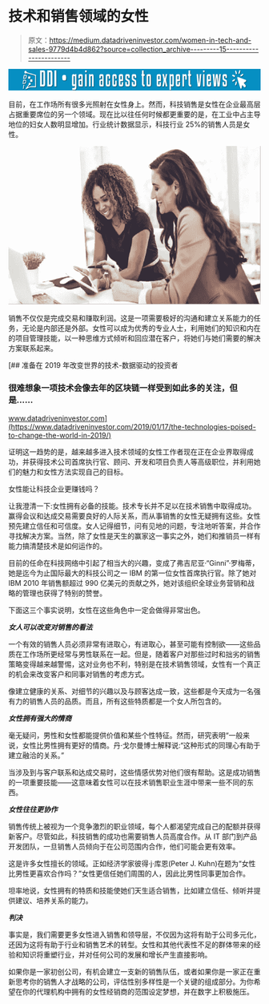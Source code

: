 # 技术和销售领域的女性

> 原文：<https://medium.datadriveninvestor.com/women-in-tech-and-sales-9779d4b4d862?source=collection_archive---------15----------------------->

[![](img/d6538a984b44a7e9be6260482f2dc655.png)](http://www.track.datadriveninvestor.com/1B9E)

目前，在工作场所有很多光照射在女性身上。然而，科技销售是女性在企业最高层占据重要席位的另一个领域。现在比以往任何时候都更重要的是，在工业中占主导地位的妇女人数明显增加。行业统计数据显示，科技行业 25%的销售人员是女性。

![](img/e2f0aef6a7f9a37254d31f20c4ff7928.png)

销售不仅仅是完成交易和赚取利润。这是一项需要极好的沟通和建立关系能力的任务，无论是内部还是外部。女性可以成为优秀的专业人士，利用她们的知识和内在的项目管理技能，以一种思维方式倾听和回应潜在客户，将她们与她们需要的解决方案联系起来。

[](https://www.datadriveninvestor.com/2019/01/17/the-technologies-poised-to-change-the-world-in-2019/) [## 准备在 2019 年改变世界的技术-数据驱动的投资者

### 很难想象一项技术会像去年的区块链一样受到如此多的关注，但是……

www.datadriveninvestor.com](https://www.datadriveninvestor.com/2019/01/17/the-technologies-poised-to-change-the-world-in-2019/) 

证明这一趋势的是，越来越多进入技术领域的女性工作者现在正在企业界取得成功，并获得技术公司首席执行官、顾问、开发和项目负责人等高级职位，并利用她们的魅力和女性方法实现自己的目标。

女性能让科技企业更赚钱吗？

让我澄清一下:女性拥有必备的技能。技术专长并不足以在技术销售中取得成功。赢得会议和达成交易需要良好的人际关系，而从事销售的女性无疑拥有这些。女性预先建立信任和可信度。女人记得细节，问有见地的问题，专注地听答案，并合作寻找解决方案。当然，除了女性是天生的赢家这一事实之外，她们和推销员一样有能力搞清楚技术是如何运作的。

目前的任命在科技网络中引起了相当大的兴趣，变成了弗吉尼亚·“Ginni”·罗梅蒂，她是迄今为止国际最大的科技公司之一 IBM 的第一位女性首席执行官。除了她对 IBM 2010 年销售额超过 990 亿美元的贡献之外，她对该组织全球业务营销和战略的管理也获得了特别的赞誉。

下面这三个事实说明，女性在这些角色中一定会做得非常出色。

***女人可以改变对销售的看法***

一个有效的销售人员必须非常有进取心，有进取心，甚至可能有控制欲——这些品质在工作场所更经常与男性联系在一起。但是，随着客户对那些过时和拙劣的销售策略变得越来越警惕，这对业务也不利，特别是在技术销售领域，女性有一个真正的机会来改变客户和同事对销售的考虑方式。

像建立健康的关系、对细节的兴趣以及与顾客达成一致，这些都是今天成为一名强有力的销售人员的品质。而且，所有这些特质都是一个女人所包含的。

***女性拥有强大的情商***

毫无疑问，男性和女性都能提供价值和某些个性特征。然而，研究表明“一般来说，女性比男性拥有更好的情商。丹·戈尔曼博士解释说:“这种形式的同理心有助于建立融洽的关系。”

当涉及到与客户联系和达成交易时，这些情感优势对他们很有帮助。这是成功销售的一项重要技能——这意味着女性可以在技术销售职业生涯中带来一些不同的东西。

***女性往往更协作***

销售传统上被视为一个竞争激烈的职业领域，每个人都渴望完成自己的配额并获得新客户。尽管如此，科技销售的成功也需要销售人员高度合作。从 IT 部门到产品开发团队，一旦销售人员倾向于在公司范围内合作，他们可能会更有效率。

这是许多女性擅长的领域。正如经济学家彼得·j·库恩(Peter J. Kuhn)在题为“女性比男性更喜欢合作吗？”女性更信任她们周围的人，因此比男性同事更加合作。

坦率地说，女性拥有的特质和技能使她们天生适合销售，比如建立信任、倾听并提供建议、培养关系的能力。

***判决***

事实是，我们需要更多女性进入销售和领导层，不仅因为这将有助于公司多元化，还因为这将有助于行业和销售艺术的转型。女性和其他代表性不足的群体带来的经验和知识将重塑行业，并对任何公司的发展和增长产生直接影响。

如果你是一家初创公司，有机会建立一支新的销售队伍，或者如果你是一家正在重新思考你的销售人才战略的公司，评估性别多样性是一个关键的组成部分。为你希望在你的代理机构中拥有的女性经销商的范围设定梦想，并在数字上积极施压。